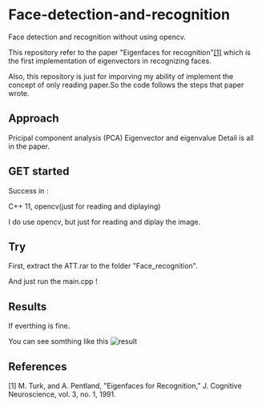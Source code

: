 # Face-detection-and-recognition
Face detection and recognition without using opencv.

This repository refer to the paper "Eigenfaces for recognition"[[1]](http://www.face-rec.org/algorithms/pca/jcn.pdf)  which is the first implementation of eigenvectors in recognizing faces.

Also, this repository is just for imporving my ability of implement the concept of only reading paper.So the code follows the steps that paper wrote.

## Approach 

Pricipal component analysis (PCA)
Eigenvector and eigenvalue
Detail is all in the paper.


## GET started

Success in :

C++ 11, opencv(just for reading and diplaying)

I do use opencv, but just for reading and diplay the image.

## Try 

First, extract the ATT.rar to the folder "Face_recognition".

And just run the main.cpp !

## Results

If everthing is fine.

You can see somthing like this ![result](https://raw.githubusercontent.com/yoyotv/Face-detection-and-recognition/master/figures/result.JPG)

## References

[1] M. Turk, and A. Pentland, "Eigenfaces for Recognition," J. Cognitive Neuroscience, vol. 3, no. 1, 1991.

